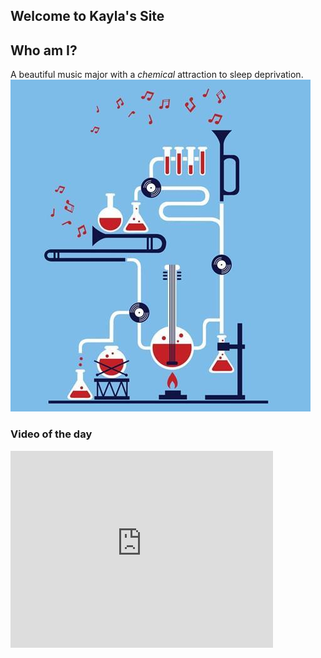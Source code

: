 ## Welcome to Kayla's Site

## Who am I?

A beautiful music major with a _chemical_ attraction to sleep deprivation.
![Profile pic](pics/Music-Chem-1.jpg)

### Video of the day

<iframe width="420" height="315" src="https://www.youtube.com/watch?v=UgQEqYJRgwk" frameborder="0" allowfullscreen></iframe>
